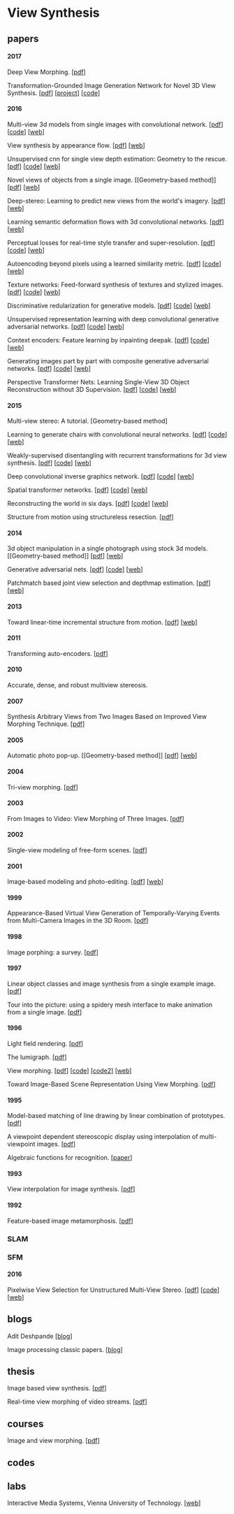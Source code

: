 # View Synthesis
## papers
#### 2017
Deep View Morphing. [[pdf](https://arxiv.org/abs/1703.02168)]

Transformation-Grounded Image Generation Network for Novel 3D View Synthesis. [[pdf](https://arxiv.org/abs/1703.02921)] [[project](http://www.cs.unc.edu/~eunbyung/tvsn/)] [[code](https://github.com/silverbottlep/tvsn)]

#### 2016
Multi-view 3d models from single images with convolutional network. [[pdf](https://arxiv.org/abs/1511.06702)] [[code](https://github.com/mtatarchenko/mv3d)] [[web](http://lmb.informatik.uni-freiburg.de/people/tatarchm/)]

View synthesis by appearance flow. [[pdf](https://www.arxiv.org/abs/1605.03557)] [[web](https://github.com/tinghuiz/appearance-flow)]

Unsupervised cnn for single view depth estimation: Geometry to the rescue. [[pdf](https://arxiv.org/abs/1603.04992)] [[code](https://github.com/Ravi-Garg/Unsupervised_Depth_Estimation)] [[web](https://github.com/Ravi-Garg)]

Novel views of objects from a single image. [[Geometry-based method]] [[pdf](https://arxiv.org/pdf/1602.00328)] [[web](http://homes.cs.washington.edu/~krematas/ViewSynthesis/)]

Deep-stereo: Learning to predict new views from the world's imagery. [[pdf](https://arxiv.org/abs/1506.06825)] [[web](https://www.cs.cornell.edu/%7Esnavely/)]

Learning semantic deformation flows with 3d convolutional networks. [[pdf](http://geometry.cs.ucl.ac.uk/projects/2016/semantic_learning/paper_docs/DefFlow3D.pdf)] [[web](http://geometry.cs.ucl.ac.uk/projects/2016/semantic_learning/)]

Perceptual losses for real-time style transfer and super-resolution. [[pdf](https://arxiv.org/abs/1603.08155)] [[code](https://github.com/jcjohnson/fast-neural-style)] [[web](https://github.com/jcjohnson)]

Autoencoding beyond pixels using a learned similarity metric. [[pdf](https://arxiv.org/pdf/1512.09300.pdf)] [[code](https://github.com/andersbll/autoencoding_beyond_pixels)] [[web](https://github.com/andersbll)]

Texture networks: Feed-forward synthesis of textures and stylized images. [[pdf](https://arxiv.org/pdf/1603.03417.pdf)] [[code](https://github.com/DmitryUlyanov/texture_nets)] [[web](https://github.com/DmitryUlyanov)]

Discriminative redularization for generative models. [[pdf](https://arxiv.org/abs/1602.03220)] [[code](https://github.com/vdumoulin/discgen)] [[web](https://github.com/vdumoulin)]

Unsupervised representation learning with deep convolutional generative adversarial networks. [[pdf](https://arxiv.org/pdf/1511.06434v2)] [[code](https://github.com/Newmu/dcgan_code)] [[web](https://github.com/Newmu)]

Context encoders: Feature learning by inpainting deepak. [[pdf](http://www.cv-foundation.org/openaccess/content_cvpr_2016/papers/Pathak_Context_Encoders_Feature_CVPR_2016_paper.pdf)] [[code](https://github.com/pathak22/context-encoder)] [[web](https://github.com/pathak22)]

Generating images part by part with composite generative adversarial networks. [[pdf](https://www.arxiv.org/abs/1607.05387)] [[code](https://github.com/Hanock/generating_images_part_by_part)] [[web](https://github.com/Hanock)]

Perspective Transformer Nets: Learning Single-View 3D Object Reconstruction without 3D Supervision. [[pdf](https://papers.nips.cc/paper/6206-perspective-transformer-nets-learning-single-view-3d-object-reconstruction-without-3d-supervision.pdf)] [[code](https://github.com/xcyan/nips16_PTN)] [[web](https://github.com/xcyan)]

#### 2015
Multi-view stereo: A tutorial. [Geometry-based method]

Learning to generate chairs with convolutional neural networks. [[pdf](https://128.84.21.199/abs/1411.5928v2)] [[code](https://github.com/dosovits/caffe-fr-chairs)] [[web](http://lmb.informatik.uni-freiburg.de/people/dosovits/)]

Weakly-supervised disentangling with recurrent transformations for 3d view synthesis. [[pdf](https://papers.nips.cc/paper/5639-weakly-supervised-disentangling-with-recurrent-transformations-for-3d-view-synthesis.pdf)] [[code](https://github.com/jimeiyang/deepRotator)] [[web](https://github.com/jimeiyang)]

Deep convolutional inverse graphics network. [[pdf](http://arxiv.org/pdf/1503.03167.pdf)] [[code](https://github.com/willwhitney/dc-ign)] [[web](https://github.com/willwhitney)]

Spatial transformer networks. [[pdf](https://arxiv.org/abs/1506.02025)] [[code](https://github.com/skaae/transformer_network)] [[web](https://github.com/skaae)]

Reconstructing the world in six days. [[pdf](http://www.cv-foundation.org/openaccess/content_cvpr_2015/papers/Heinly_Reconstructing_the_World_2015_CVPR_paper.pdf)] [[code](https://github.com/jheinly/streaming_connected_component_discovery)] [[web](https://github.com/jheinly)]

Structure from motion using structureless resection. [[pdf](http://www.cv-foundation.org/openaccess/content_iccv_2015/papers/Zheng_Structure_From_Motion_ICCV_2015_paper.pdf)]

#### 2014
3d object manipulation in a single photograph using stock 3d models. [[Geometry-based method]] [[pdf](http://www.cs.cmu.edu/~om3d/papers/SIGGRAPH2014.pdf)] [[web](http://www.cs.cmu.edu/~om3d/)]

Generative adversarial nets. [[pdf](https://papers.nips.cc/paper/5423-generative-adversarial-nets.pdf)] [[code](https://github.com/goodfeli/adversarial)] [[web](https://github.com/goodfeli)]

Patchmatch based joint view selection and depthmap estimation. [[pdf](http://www.cs.unc.edu/~jmf/publications/ZhengDunnJojicFrahmCVPR2014.pdf)] [[web](http://www.cs.unc.edu/~ezheng/)]

#### 2013
Toward linear-time incremental structure from motion. [[pdf](http://www.ccwu.me/vsfm/vsfm.pdf)] [[web](http://www.ccwu.me/vsfm/)] 

#### 2011
Transforming auto-encoders. [[pdf](http://www.cs.toronto.edu/~hinton/absps/transauto6.pdf)] 

#### 2010
Accurate, dense, and robust multiview stereosis.

#### 2007
Synthesis Arbitrary Views from Two Images Based on Improved View Morphing Technique. [[pdf](http://b2.cvl.iis.u-tokyo.ac.jp/mva/proceedings/2007CD/papers/06-03.pdf)]

#### 2005
Automatic photo pop-up. [[Geometry-based method]] [[pdf](http://dhoiem.web.engr.illinois.edu/publications/popup.pdf)] [[web](http://dhoiem.web.engr.illinois.edu/)]

#### 2004
Tri-view morphing. [[pdf](http://crcv.ucf.edu/papers/tri-view-cviu.pdf)]

#### 2003
From Images to Video: View Morphing of Three Images. [[pdf](http://vision.eecs.ucf.edu/papers/xiao_vmv2003.pdf)]

#### 2002
Single-view modeling of free-form scenes. [[pdf](http://grail.cs.washington.edu/projects/svm/jvca2002.pdf)] 

#### 2001
Image-based modeling and photo-editing. [[pdf](http://groups.csail.mit.edu/graphics/ibedit/ibedit_s2001_cameraReady.pdf)] [[web](http://groups.csail.mit.edu/graphics/ibedit/)]

#### 1999
Appearance-Based Virtual View Generation of Temporally-Varying Events from Multi-Camera Images in the 3D Room. [[pdf](https://www.ri.cmu.edu/pub_files/pub2/saito_hideo_1999_1/saito_hideo_1999_1.pdf)]

#### 1998
Image porphing: a survey. [[pdf](http://www-cs.engr.ccny.cuny.edu/~wolberg/pub/vc98.pdf)]

#### 1997
Linear object classes and image synthesis from a single example image. [[pdf](http://cbcl.mit.edu/cbcl/publications/ps/vetter-poggio-IEEE-pami-1997.pdf)] 

Tour into the picture: using a spidery mesh interface to make animation from a single image. [[pdf](http://graphics.cs.cmu.edu/courses/15-463/2007_fall/Papers/TIP.pdf)]

#### 1996
Light field rendering. [[pdf](https://graphics.stanford.edu/papers/light/light-lores-corrected.pdf)]

The lumigraph. [[pdf](http://www.cs.utah.edu/classes/cs5610/handouts/lumigraph.pdf)]

View morphing. [[pdf](http://www.cs.cmu.edu/afs/andrew/scs/cs/15-463/f07/proj_final/www/amichals/view.pdf)] [[code](https://github.com/eroniki/viewMorphing)] [[code2](https://github.com/codedhead/viewmorphing)] [[web](http://homes.cs.washington.edu/~seitz/vmorph/vmorph.htm)]

Toward Image-Based Scene Representation Using View Morphing. [[pdf](http://www.cs.cmu.edu/afs/cs.cmu.edu/user/seitz/www/papers/icpr96.pdf)]

#### 1995
Model-based matching of line drawing by linear combination of prototypes. [[pdf](http://dspace.mit.edu/handle/1721.1/7187)]

A viewpoint dependent stereoscopic display using interpolation of multi-viewpoint images. [[pdf](http://proceedings.spiedigitallibrary.org/data/Conferences/SPIEP/53134/11_1.pdf)]

Algebraic functions for recognition. [[paper](http://dspace.mit.edu/handle/1721.1/6619)]

#### 1993
View interpolation for image synthesis. [[pdf](http://www.cs.columbia.edu/~belhumeur/courses/appearance/chen93view.pdf)] 

#### 1992
Feature-based image metamorphosis. [[pdf](http://www.cs.princeton.edu/courses/archive/fall00/cs426/papers/beier92.pdf)]

### SLAM

### SFM

#### 2016
Pixelwise View Selection for Unstructured Multi-View Stereo. [[pdf](http://www.cs.unc.edu/~ezheng/resources/mvs_2016/eccv2016.pdf)] [[code](https://github.com/colmap/colmap)] [[web](http://people.inf.ethz.ch/jschoenb/colmap/)]

## blogs
Adit Deshpande [[blog](https://adeshpande3.github.io/)]

Image processing classic papers. [[blog](http://www.cnblogs.com/nsnow/p/4546716.html)]

## thesis
Image based view synthesis. [[pdf](http://crcv.ucf.edu/papers/theses/xiao_theses.pdf)]

Real-time view morphing of video streams. [[pdf](https://www.evl.uic.edu/documents/k_timm_disser.pdf)]

## courses
Image and view morphing. [[pdf](http://caig.cs.nctu.edu.tw/course/IBMR14/Lecture/IBMR_8Morphing_F14.pdf)]

## codes

## labs
Interactive Media Systems, Vienna University of Technology. [[web](https://www.ims.tuwien.ac.at/)]
